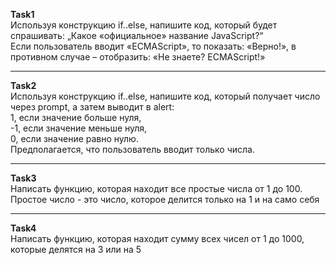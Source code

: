 <b>Task1</b><br>
Используя конструкцию if..else, напишите код, который будет спрашивать: „Какое «официальное» название JavaScript?“<br>
Если пользователь вводит «ECMAScript», то показать: «Верно!», в противном случае – отобразить: «Не знаете? ECMAScript!»

<hr>

<b>Task2</b><br>
Используя конструкцию if..else, напишите код, который получает число через prompt, а затем выводит в alert:<br>
1, если значение больше нуля,<br>
-1, если значение меньше нуля,<br>
0, если значение равно нулю.<br>
Предполагается, что пользователь вводит только числа.
 
 <hr>
 
<b>Task3</b><br>
Написать функцию, которая находит все простые числа от 1 до 100. Простое число - это число, которое делится только на 1 и на само себя

<hr>

<b>Task4</b><br>
Написать функцию, которая находит сумму всех чисел от 1 до 1000, которые делятся на 3 или на 5
